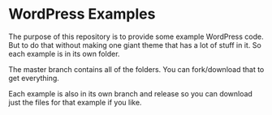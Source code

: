WordPress Examples
===========
The purpose of this repository is to provide some example WordPress code. But to do that without making one giant theme that has a lot of stuff in it. So each example is in its own folder. 

The master branch contains all of the folders. You can fork/download that to get everything.

Each example is also in its own branch and release so you can download just the files for that example if you like.

